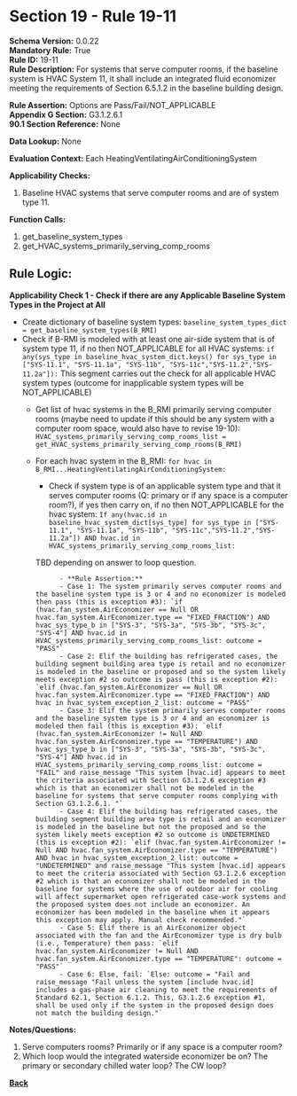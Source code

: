 # Section 19 - Rule 19-11         
**Schema Version:** 0.0.22  
**Mandatory Rule:** True    
**Rule ID:** 19-11         
**Rule Description:** For systems that serve computer rooms, if the  baseline system is HVAC System 11, it shall include an integrated fluid economizer meeting the requirements of Section 6.5.1.2 in the baseline building design.  

**Rule Assertion:** Options are Pass/Fail/NOT_APPLICABLE      
**Appendix G Section:** G3.1.2.6.1        
**90.1 Section Reference:** None  

**Data Lookup:** None    

**Evaluation Context:** Each HeatingVentilatingAirConditioningSystem  

**Applicability Checks:**  
1. Baseline HVAC systems that serve computer rooms and are of system type 11.    
 

**Function Calls:**  
1. get_baseline_system_types  
2. get_HVAC_systems_primarily_serving_comp_rooms  


## Rule Logic:   
**Applicability Check 1 - Check if there are any Applicable Baseline System Types in the Project at All**   
- Create dictionary of baseline system types: `baseline_system_types_dict = get_baseline_system_types(B_RMI)`  
- Check if B-RMI is modeled with at least one air-side system that is of system type 11, if no then NOT_APPLICABLE for all HVAC systems: `if any(sys_type in baseline_hvac_system_dict.keys() for sys_type in ["SYS-11.1", "SYS-11.1a", "SYS-11b", "SYS-11c","SYS-11.2","SYS-11.2a"]):`
    This segment carries out the check for all applicable HVAC system types (outcome for inapplicable system types will be NOT_APPLICABLE)
    - Get list of hvac systems in the B_RMI primarily serving computer rooms (maybe need to update if this should be any system with a computer room space, would also have to revise 19-10): `HVAC_systems_primarily_serving_comp_rooms_list = get_HVAC_systems_primarily_serving_comp_rooms(B_RMI)`  
    - For each hvac system in the B_RMI: `for hvac in B_RMI...HeatingVentilatingAirConditioningSystem:` 
        - Check if system type is of an applicable system type and that it serves computer rooms (Q: primary or if any space is a computer room?), if yes then carry on, if no then NOT_APPLICABLE for the hvac system:  `If any(hvac.id in baseline_hvac_system_dict[sys_type] for sys_type in ["SYS-11.1", "SYS-11.1a", "SYS-11b", "SYS-11c","SYS-11.2","SYS-11.2a"]) AND hvac.id in HVAC_systems_primarily_serving_comp_rooms_list: `     

        TBD depending on answer to loop question.
                
                - **Rule Assertion:** 
                - Case 1: The system primarily serves computer rooms and the baseline system type is 3 or 4 and no economizer is modeled then pass (this is exception #3): `if (hvac.fan_system.AirEconomizer == Null OR hvac.fan_system.AirEconomizer.type == "FIXED_FRACTION") AND hvac_sys_type_b in ["SYS-3", "SYS-3a", "SYS-3b", "SYS-3c", "SYS-4"] AND hvac.id in HVAC_systems_primarily_serving_comp_rooms_list: outcome = "PASS"`  
                - Case 2: Elif the building has refrigerated cases, the building segment building area type is retail and no economizer is modeled in the baseline or proposed and so the system likely meets exception #2 so outcome is pass (this is exception #2): `elif (hvac.fan_system.AirEconomizer == Null OR hvac.fan_system.AirEconomizer.type == "FIXED_FRACTION") AND hvac in hvac_system_exception_2_list: outcome = "PASS"`                  
                - Case 3: Elif the system primarily serves computer rooms and the baseline system type is 3 or 4 and an economizer is modeled then fail (this is exception #3): `elif (hvac.fan_system.AirEconomizer != Null AND hvac.fan_system.AirEconomizer.type == "TEMPERATURE") AND hvac_sys_type_b in ["SYS-3", "SYS-3a", "SYS-3b", "SYS-3c", "SYS-4"] AND hvac.id in HVAC_systems_primarily_serving_comp_rooms_list: outcome = "FAIL" and raise_message "This system [hvac.id] appears to meet the criteria associated with Section G3.1.2.6 exception #3 which is that an economizer shall not be modeled in the baseline for systems that serve computer rooms complying with Section G3.1.2.6.1. "`  
                - Case 4: Elif the building has refrigerated cases, the building segment building area type is retail and an economizer is modeled in the baseline but not the proposed and so the system likely meets exception #2 so outcome is UNDETERMINED (this is exception #2): `elif (hvac.fan_system.AirEconomizer != Null AND hvac.fan_system.AirEconomizer.type == "TEMPERATURE") AND hvac in hvac_system_exception_2_list: outcome = "UNDETERMINED" and raise_message "This system [hvac.id] appears to meet the criteria associated with Section G3.1.2.6 exception #2 which is that an economizer shall not be modeled in the baseline for systems where the use of outdoor air for cooling will affect supermarket open refrigerated case-work systems and the proposed system does not include an economizer. An economizer has been modeled in the baseline when it appears this exception may apply. Manual check recommended."`                     
                - Case 5: Elif there is an AirEconomizer object associated with the fan and the AirEconomizer type is dry bulb (i.e., Temperature) then pass: `elif hvac.fan_system.AirEconomizer != Null AND hvac.fan_system.AirEconomizer.type == "TEMPERATURE": outcome = "PASS"`  
                - Case 6: Else, fail: `Else: outcome = "Fail and raise_message "Fail unless the system [include hvac.id] includes a gas-phase air cleaning to meet the requirements of Standard 62.1, Section 6.1.2. This, G3.1.2.6 exception #1, shall be used only if the system in the proposed design does not match the building design."`  

**Notes/Questions:**  
1. Serve computers rooms? Primarily or if any space is a computer room?
2. Which loop would the integrated waterside economizer be on? The primary or secondary chilled water loop? The CW loop? 


**[Back](_toc.md)**